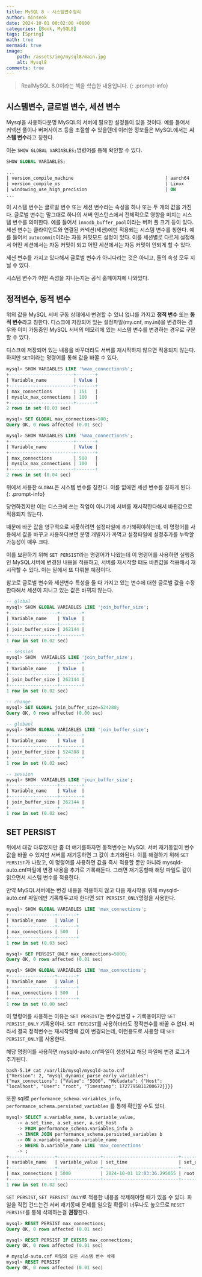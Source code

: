 ```yaml
---
title: MySQL 8 - 시스템변수정리
author: minseok
date: 2024-10-01 00:02:00 +0800
categories: [Book, MySQL8]
tags: [Spring]
math: true
mermaid: true
image: 
    path: /assets/img/mysql8/main.jpg
    alt: Mysql8
comments: true
---
```


> RealMySQL 8.0이라는 책을 학습한 내용입니다.
{: .prompt-info}

## 시스템변수, 글로벌 변수, 세션 변수

Mysql을 사용하다분명 MySQL의 서버에 필요한 설정들이 있을 것이다.
예를 들어서 커넥션 풀이나 버퍼사이즈 등을 조절할 수 있을텐데 이러한 정보들은 MySQL에서는 **시스템 변수**라고 칭한다. 

이는 `SHOW GLOBAL VARIABLES;`명령어를 통해 확인할 수 있다.

```sql
SHOW GLOBAL VARIABLES;

...
| version_compile_machine                                  | aarch64
| version_compile_os                                       | Linux
| windowing_use_high_precision                             | ON
...

```

이 시스템 변수는 글로벌 변수 또는 세션 변수라는 속성을 하나 또는 두 개의 값을 가진다.
글로벌 변수는 말그대로 하나의 서버 인스턴스에서 전체적으로 영향을 미치는 시스템 변수를 의미한다.
예를 들어서 `innodb_buffer_pool`이라는 버퍼 풀 크기 등이 있다.  
세션 변수는 클라이언트와 연결된 커넥션(세션)에만 적용되는 시스템 변수를 칭한다.
예를 들어서 `autocommit`이라는 자동 커밋모드 설정이 있다. 이를 세션별로 다르게 설정해서 어떤 세션에서는 자동 커밋이 되고 어떤 세션에서는 자동 커밋이 안되게 할 수 있다.



세션 변수를 가지고 있다해서 글로벌 변수가 아니다라는 것은 아니고, 둘의 속성 모두 지닐 수 있다.

시스템 변수가 어떤 속성을 지니는지는 공식 홈페이지에 나와있다.

## 정적변수, 동적 변수

위의 값을 MySQL 서버 구동 상태에서 변경할 수 있냐 없냐를 가지고 **정적 변수** 또는 **동적 변수**랴고 칭한다.
디스크에 저장되어 있는 설정파일(my.cnf, my.ini)을 변경하는 경우와 이미 가동중인 MySQL 서버의 메모리에 있는 시스템 변수를 변경하는 경우로 구분할 수 있다.

디스크에 저장되어 있는 내용을 바꾸더라도 서버를 재시작하지 않으면 적용되지 않는다. 하지만 `SET`이라는 명령어를 통해 값을 바꿀 수 있다.

```sql
mysql> SHOW VARIABLES LIKE '%max_connections%';
+------------------------+-------+
| Variable_name          | Value |
+------------------------+-------+
| max_connections        | 151   |
| mysqlx_max_connections | 100   |
+------------------------+-------+
2 rows in set (0.03 sec)

mysql> SET GLOBAL max_connections=500;
Query OK, 0 rows affected (0.01 sec)

mysql> SHOW VARIABLES LIKE '%max_connections%';
+------------------------+-------+
| Variable_name          | Value |
+------------------------+-------+
| max_connections        | 500   |
| mysqlx_max_connections | 100   |
+------------------------+-------+
2 rows in set (0.04 sec)
```

위에서 사용한 `GLOBAL`은 시스템 변수를 칭한다. 이를 없애면 세션 변수를 칭하게 된다.
{: .prompt-info}

당연하겠지만 이는 디스크에 쓰는 작업이 아니기에 서버를 재시작한다해서 바뀐값으로 적용되지 않는다.

때문에 바꾼 값을 영구적으로 사욯하려면 설정파일에 추가해줘야하는데, 이 명령어를 사용해서 값을 바꾸고 사용하다보면 분명 개발자가 까먹고 설정파일에 설정추가를 누락할 가능성이 매우 크다.

이를 보완하기 위해 `SET PERSIST`라는 명령어가 나왔는데 이 명령어를 사용하면 실행중인 MySQL서버에 변경된 내용을 적용하고, 서버를 재시작할 떄도 바뀐값을 적용해서 재시작할 수 있다. 이는 밑에서 또 다뤄볼 예정이다.

참고로 글로벌 변수와 세션변수 특성을 둘 다 가지고 있는 변수에 대한 글로벌 값을 수정한다해서 세션이 지니고 있는 값은 바뀌지 않는다.

```sql
-- global
mysql> SHOW GLOBAL VARIABLES LIKE 'join_buffer_size';
+------------------+--------+
| Variable_name    | Value  |
+------------------+--------+
| join_buffer_size | 262144 |
+------------------+--------+
1 row in set (0.02 sec)

-- session
mysql> SHOW  VARIABLES LIKE 'join_buffer_size';
+------------------+--------+
| Variable_name    | Value  |
+------------------+--------+
| join_buffer_size | 262144 |
+------------------+--------+
1 row in set (0.02 sec)

-- change
mysql> SET GLOBAL join_buffer_size=524288;
Query OK, 0 rows affected (0.00 sec)

-- globael
mysql> SHOW GLOBAL VARIABLES LIKE 'join_buffer_size';
+------------------+--------+
| Variable_name    | Value  |
+------------------+--------+
| join_buffer_size | 524288 |
+------------------+--------+
1 row in set (0.02 sec)

-- session
mysql> SHOW  VARIABLES LIKE 'join_buffer_size';
+------------------+--------+
| Variable_name    | Value  |
+------------------+--------+
| join_buffer_size | 262144 |
+------------------+--------+
1 row in set (0.02 sec)
```

## SET PERSIST

위에서 대강 다루었지만 좀 더 얘기를하자면 동적변수는 MySQL 서버 재기동없이 변수값을 바꿀 수 있지만 서버를 재기동하면 그 값이 초기화된다. 이를 해결하기 위해 `SET PERSIST`가 나왔고, 이 명령어를 사용하면 값을 즉시 적용할 뿐만 아니라 mysqld-auto.cnf파일에 변경 내용을 추가로 기록해둔다. 그러면 재기동할때 해당 파일도 같이 읽으면서 시스템 변수를 적용한다.

만약 MySQL서버에는 변경 내용을 적용하지 않고 다음 재시작을 위해 mysqld-auto.cnf 파일에만 기록해두고자 한다면 `SET PERSIST_ONLY`명령을 사용한다.

```sql
mysql> SHOW GLOBAL VARIABLES LIKE 'max_connections';
+-----------------+-------+
| Variable_name   | Value |
+-----------------+-------+
| max_connections | 500   |
+-----------------+-------+
1 row in set (0.03 sec)

mysql> SET PERSIST_ONLY max_connections=5000;
Query OK, 0 rows affected (0.01 sec)

mysql> SHOW GLOBAL VARIABLES LIKE 'max_connections';
+-----------------+-------+
| Variable_name   | Value |
+-----------------+-------+
| max_connections | 500   |
+-----------------+-------+
1 row in set (0.00 sec)
```

이 명령어를 사용하는 이유는 `SET PERSIST`는 변수값변경 + 기록용이지만 `SET PERSIST_ONLY` 기록용이다. `SET PERSIST`를 사용하더라도 정적변수를 바꿀 수 없다. 따라서 결국 정적변수는 재시작할때 값이 변경되는데, 이런용도로 사용할 때 `SET PERSIST_ONLY`를 사용한다.

해당 명령어를 사용하면 mysqld-auto.cnf파일이 생성되고 해당 파일에 변경 로그가 추가된다.

```text
bash-5.1# cat /var/lib/mysql/mysqld-auto.cnf
{"Version": 2, "mysql_dynamic_parse_early_variables": {"max_connections": {"Value": "5000", "Metadata": {"Host": "localhost", "User": "root", "Timestamp": 1727795811200672}}}}
```

또한 sql로 `performance_schema.variables_info`, `performance_schema.persisted_variables` 를 통해 확인할 수도 있다.

```sql
mysql> SELECT a.variable_name, b.variable_value,
    -> a.set_time, a.set_user, a.set_host
    -> FROM performance_schema.variables_info a
    -> INNER JOIN performance_schema.persisted_variables b
    -> ON a.variable_name=b.variable_name
    -> WHERE b.variable_name LIKE 'max_connections'
    -> ;
+-----------------+----------------+----------------------------+----------+-----------+
| variable_name   | variable_value | set_time                   | set_user | set_host  |
+-----------------+----------------+----------------------------+----------+-----------+
| max_connections | 5000           | 2024-10-01 12:03:36.295055 | root     | localhost |
+-----------------+----------------+----------------------------+----------+-----------+
1 row in set (0.02 sec)
```

`SET PERSIST`, `SET PERSIST_ONLY`로 적용한 내용을 삭제해야할 때가 있을 수 있다.
파일을 직접 건드는건 서버 재기동때 문제를 일으킬 확률이 너무나도 높으므로 `RESET PERSIST`를 통해 삭제하는걸 **권장**한다.

```sql
mysql> RESET PERSIST max_connections;
Query OK, 0 rows affected (0.01 sec)

mysql> RESET PERSIST IF EXISTS max_connections;
Query OK, 0 rows affected (0.01 sec)

# mysqld-auto.cnf 파일의 모든 시스템 변수 삭제
mysql> RESET PERSIST
Query OK, 0 rows affected (0.01 sec)
```


